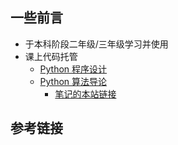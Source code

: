 ## 一些前言
- 于本科阶段二年级/三年级学习并使用
- 课上代码托管
    - [Python 程序设计](https://gitee.com/mag1cwgs/python_-learning_24_6_7)
    - [Python 算法导论](https://gitee.com/mag1cwgs/primary-algorithm-using-python)
        - [笔记的本站链接](../AlgorithmTheory-using-python/Introduction.md)

## 参考链接
